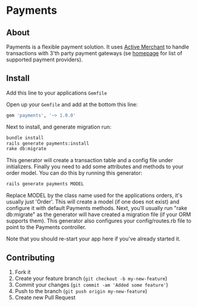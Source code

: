 # Payments
## About

Payments is a flexible payment solution. It uses [Active Merchant](https://github.com/Shopify/active_merchant) to handle transactions with 3'th party payment gateways (se [homepage](https://github.com/Shopify/active_merchant) for list of supported payment providers).

## Install
Add this line to your applications `Gemfile`

Open up your `Gemfile` and add at the bottom this line:

```ruby
gem 'payments', '~> 1.0.0'
```

Next to install, and generate migration run:

```bash
bundle install
rails generate payments:install
rake db:migrate
```

This generator will create a transaction table and a config file under initializers.
Finally you need to add some attributes and methods to your order model. You can do this by running this generator:

```bash
rails generate payments MODEL
```

Replace MODEL by the class name used for the applications orders, it's usually just 'Order'. This will create a model (if one does not exist) and configure it with default Payments methods. Next, you'll usually run "rake db:migrate" as the generator will have created a migration file (if your ORM supports them). This generator also configures your config/routes.rb file to point to the Payments controller.

Note that you should re-start your app here if you've already started it.

## Contributing

1. Fork it
2. Create your feature branch (`git checkout -b my-new-feature`)
3. Commit your changes (`git commit -am 'Added some feature'`)
4. Push to the branch (`git push origin my-new-feature`)
5. Create new Pull Request

